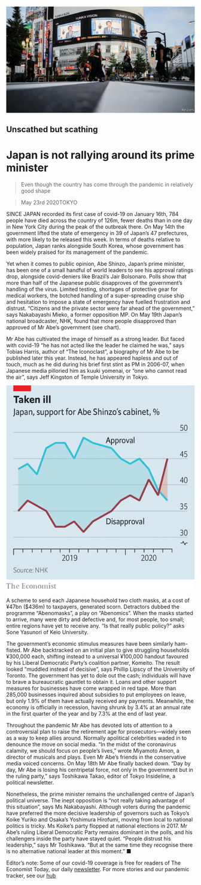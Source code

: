 ![](./images/20200523_ASP502.jpg)

## Unscathed but scathing

# Japan is not rallying around its prime minister

> Even though the country has come through the pandemic in relatively good shape

> May 23rd 2020TOKYO

SINCE JAPAN recorded its first case of covid-19 on January 16th, 784 people have died across the country of 126m, fewer deaths than in one day in New York City during the peak of the outbreak there. On May 14th the government lifted the state of emergency in 39 of Japan’s 47 prefectures, with more likely to be released this week. In terms of deaths relative to population, Japan ranks alongside South Korea, whose government has been widely praised for its management of the pandemic.

Yet when it comes to public opinion, Abe Shinzo, Japan’s prime minister, has been one of a small handful of world leaders to see his approval ratings drop, alongside covid-deniers like Brazil’s Jair Bolsonaro. Polls show that more than half of the Japanese public disapproves of the government’s handling of the virus. Limited testing, shortages of protective gear for medical workers, the botched handling of a super-spreading cruise ship and hesitation to impose a state of emergency have fuelled frustration and distrust. “Citizens and the private sector were far ahead of the government,” says Nakabayashi Mieko, a former opposition MP. On May 19th Japan’s national broadcaster, NHK, found that more people disapproved than approved of Mr Abe’s government (see chart).

Mr Abe has cultivated the image of himself as a strong leader. But faced with covid-19 “he has not acted like the leader he claimed he was,” says Tobias Harris, author of “The Iconoclast”, a biography of Mr Abe to be published later this year. Instead, he has appeared hapless and out of touch, much as he did during his brief first stint as PM in 2006-07, when Japanese media pilloried him as kuuki yomenai, or “one who cannot read the air”, says Jeff Kingston of Temple University in Tokyo.

![](./images/20200523_ASC973.png)

A scheme to send each Japanese household two cloth masks, at a cost of ¥47bn ($436m) to taxpayers, generated scorn. Detractors dubbed the programme “Abenomasks”, a play on “Abenomics”. When the masks started to arrive, many were dirty and defective and, for most people, too small; entire regions have yet to receive any. “Is that really public policy?” asks Sone Yasunori of Keio University.

The government’s economic stimulus measures have been similarly ham-fisted. Mr Abe backtracked on an initial plan to give struggling households ¥300,000 each, shifting instead to a universal ¥100,000 handout favoured by his Liberal Democratic Party’s coalition partner, Komeito. The result looked “muddled instead of decisive”, says Phillip Lipscy of the University of Toronto. The government has yet to dole out the cash; individuals will have to brave a bureaucratic gauntlet to obtain it. Loans and other support measures for businesses have come wrapped in red tape. More than 285,000 businesses inquired about subsidies to put employees on leave, but only 1.9% of them have actually received any payments. Meanwhile, the economy is officially in recession, having shrunk by 3.4% at an annual rate in the first quarter of the year and by 7.3% at the end of last year.

Throughout the pandemic Mr Abe has devoted lots of attention to a controversial plan to raise the retirement age for prosecutors—widely seen as a way to keep allies around. Normally apolitical celebrities waded in to denounce the move on social media. “In the midst of the coronavirus calamity, we should focus on people’s lives,” wrote Miyamoto Amon, a director of musicals and plays. Even Mr Abe’s friends in the conservative media voiced concerns. On May 18th Mr Abe finally backed down. “Day by day, Mr Abe is losing his centripetal force, not only in the government but in the ruling party,” says Toshikawa Takao, editor of Tokyo Insideline, a political newsletter.

Nonetheless, the prime minister remains the unchallenged centre of Japan’s political universe. The inept opposition is “not really taking advantage of this situation”, says Ms Nakabayashi. Although voters during the pandemic have preferred the more decisive leadership of governors such as Tokyo’s Koike Yuriko and Osaka’s Yoshimura Hirofumi, moving from local to national politics is tricky. Ms Koike’s party flopped at national elections in 2017. Mr Abe’s ruling Liberal Democratic Party remains dominant in the polls, and his challengers inside the party have stayed quiet. “People distrust his leadership,” says Mr Toshikawa. “But at the same time they recognise there is no alternative national leader at this moment.” ■

Editor’s note: Some of our covid-19 coverage is free for readers of The Economist Today, our daily [newsletter](https://www.economist.com/https://my.economist.com/user#newsletter). For more stories and our pandemic tracker, see our [hub](https://www.economist.com//news/2020/03/11/the-economists-coverage-of-the-coronavirus)